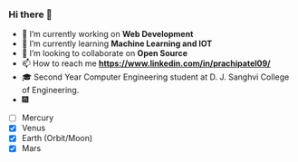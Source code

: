 ### Hi there 👋


  - 🔭 I’m currently working on **Web Development** 
  - 🌱 I’m currently learning **Machine Learning and IOT**
  - 👯 I’m looking to collaborate on **Open Source**
  - 📫 How to reach me **https://www.linkedin.com/in/prachipatel09/**
  - 🎓 Second Year Computer Engineering student at D. J. Sanghvi College of Engineering.
- :fireworks:
- [ ] Mercury
- [x] Venus
- [x] Earth (Orbit/Moon)
- [x] Mars
